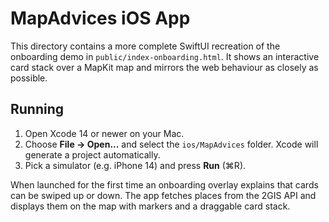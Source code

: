 # MapAdvices iOS App

This directory contains a more complete SwiftUI recreation of the onboarding demo in `public/index-onboarding.html`.
It shows an interactive card stack over a MapKit map and mirrors the web behaviour as closely as possible.

## Running

1. Open Xcode 14 or newer on your Mac.
2. Choose **File → Open...** and select the `ios/MapAdvices` folder. Xcode will generate a project automatically.
3. Pick a simulator (e.g. iPhone 14) and press **Run** (⌘R).

When launched for the first time an onboarding overlay explains that cards can be swiped up or down.
The app fetches places from the 2GIS API and displays them on the map with markers and a draggable card stack.
